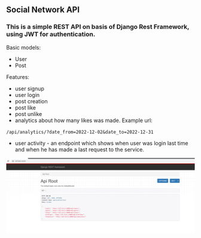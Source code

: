 ## Social Network API

### This is a simple REST API on basis of Django Rest Framework, using JWT for authentication.

Basic models:

- User
- Post

Features:

- user signup
- user login
- post creation
- post like
- post unlike
- analytics about how many likes was made. Example url:
```
/api/analytics/?date_from=2022-12-02&date_to=2022-12-31
```
- user activity - an endpoint which shows when user was login last time and when he has made a last request to the service.

![](/screenshots/Screenshot_1.png)
